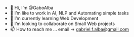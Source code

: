 - 👋 Hi, I’m @GaboAlba
- 👀 I’m like to work in AI, NLP and Automating simple tasks
- 🌱 I’m currently learning Web Development
- 💞️ I’m looking to collaborate on Small Web projects
- 📫 How to reach me ... email -> gabriel.f.alba@gmail.com

<!---
GaboAlba/GaboAlba is a ✨ special ✨ repository because its `README.md` (this file) appears on your GitHub profile.
You can click the Preview link to take a look at your changes.
--->
